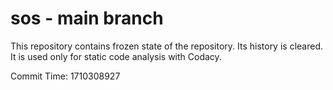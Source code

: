 # sos - main branch

This repository contains frozen state of the repository.
Its history is cleared. It is used only for static code
analysis with Codacy.

Commit Time: 1710308927
